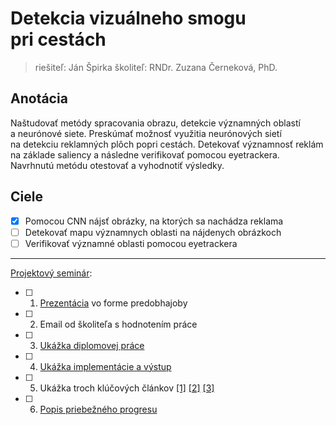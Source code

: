 # Detekcia vizuálneho smogu pri cestách
> riešiteľ: Ján Špirka
> školiteľ: RNDr. Zuzana Černeková, PhD.

## Anotácia

Naštudovať metódy spracovania obrazu, detekcie významných oblastí a neurónové siete. Preskúmať možnosť využitia neurónových sietí na detekciu reklamných plôch popri cestách. Detekovať významnosť reklám na základe saliency a následne verifikovať pomocou eyetrackera. Navrhnutú metódu otestovať a vyhodnotiť výsledky.

## Ciele

- [X] Pomocou CNN nájsť obrázky, na ktorých sa nachádza reklama
- [ ] Detekovať mapu významnych oblasti na nájdenych obrázkoch
- [ ] Verifikovať významné oblasti pomocou eyetrackera  

----------------

[Projektový seminár](https://dai.fmph.uniba.sk/w/Course:Project_Seminar_2/sk):

- [ ] 1. [Prezentácia](https://drive.google.com/file/d/1L1Lh6lciLcwpAFBF6QCTe3kVrVvJBkZM/view?usp=share_link) vo forme predobhajoby
- [ ] 2. Email od školiteľa s hodnotením práce
- [ ] 3. [Ukážka diplomovej práce](latex-praca.pdf)
- [ ] 4. [Ukážka implementácie a výstup](https://github.com/spirka3/master-cnn/tree/main/scripts)
- [ ] 5. Ukážka troch klúčových článkov [[1]]() [[2]]() [[3]]()
- [ ] 6. [Popis priebežného progresu](https://docs.google.com/spreadsheets/d/1vhx7OOQGiuilJpMftFvvoslCD8Lug5Xs/edit?usp=sharing&ouid=104460698476274739763&rtpof=true&sd=true)

<!-- Predpokladáme, že študent má pripravenú prezentáciu, odprezentuje ju a každý bod má splnený.
- [ ] Jednoduchá ukážka čiastkového riešenia niektorého z cieľov
- [ ] Detailne naštudovaná problematika, znalosť obmedzení naštudovaných metód
- [ ] Riešiteľ má predstavu ako bude konkrétne riešiť ciele práce, vie aké knižnice použije -->
